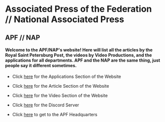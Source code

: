 # Associated Press of the Federation // National Associated Press
## APF // NAP

#### Welcome to the APF/NAP's website! Here will list all the articles by the Royal Saint Petersburg Post, the videos by Video Productions, and the applications for all departments. APF and the NAP are the same thing, just people say it different sometimes.

- Click [here]() for the Applications Section of the Website

- Click [here](https://slayerbest01.github.io/associated-press-of-the-federation/articles) for the Article Section of the Website

- Click [here](https://slayerbest01.github.io/associated-press-of-the-federation/videos) for the Video Section of the Website

- Click [here](http://discord.gg/TpPNG5w) for the Discord Server

- Click [here](https://www.roblox.com/games/1495243516/NAP-Headquarters) to get to the APF Headquarters
